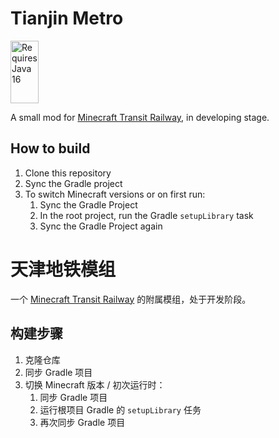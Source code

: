# Tianjin Metro

<img alt="Requires Java 16" height="100px" src="https://user-images.githubusercontent.com/63241389/235600700-20920db6-9677-41f6-8215-ba3f5f728213.svg" width="30%"/>

A small mod for [Minecraft Transit Railway](https://github.com/jonafanho/Minecraft-Transit-Railway), in developing stage.

## How to build

1. Clone this repository
2. Sync the Gradle project
3. To switch Minecraft versions or on first run:
   1. Sync the Gradle Project
   2. In the root project, run the Gradle `setupLibrary` task
   3. Sync the Gradle Project again

# 天津地铁模组

一个 [Minecraft Transit Railway](https://github.com/jonafanho/Minecraft-Transit-Railway) 的附属模组，处于开发阶段。

## 构建步骤

1. 克隆仓库
2. 同步 Gradle 项目
3. 切换 Minecraft 版本 / 初次运行时：
   1. 同步 Gradle 项目
   2. 运行根项目 Gradle 的 `setupLibrary` 任务
   3. 再次同步 Gradle 项目
